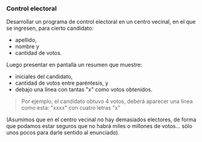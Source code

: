 ### Control electoral

Desarrollar un programa de control electoral en un centro vecinal, en el que se ingresen, para cierto candidato: 
* apellido, 
* nombre y 
* cantidad de votos. 

Luego presentar en pantalla un resumen que muestre: 

* iniciales del candidato, 
* cantidad de votos entre paréntesis, y 
* debajo una línea con tantas  "x" como votos obtenidos.

> Por ejemplo, el candidato obtuvo 4 votos, deberá aparecer una línea como esta:  "xxxx"  con cuatro letras "x" 

(Asumimos que en el centro vecinal no hay demasiados electores, de forma que podamos estar seguros que no habrá miles o millones de votos... sólo unos pocos para darle sentido al enunciado).